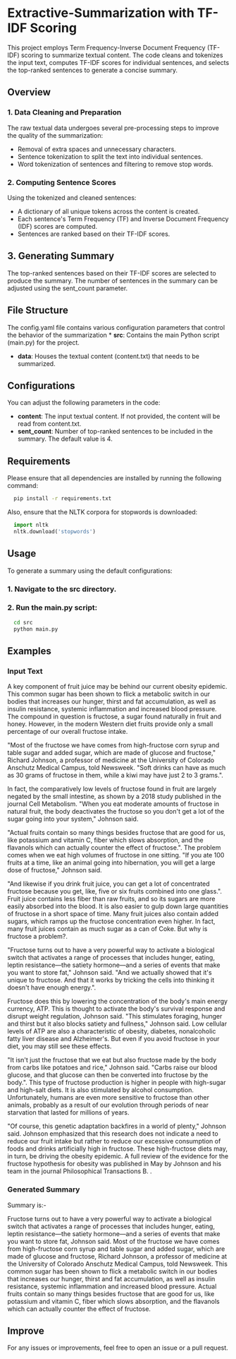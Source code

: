 # Extractive-Summarization with TF-IDF Scoring

This project employs Term Frequency-Inverse Document Frequency (TF-IDF) scoring to summarize textual content. The code cleans and tokenizes the input text, computes TF-IDF scores for individual sentences, and selects the top-ranked sentences to generate a concise summary.



## Overview

### 1. Data Cleaning and Preparation

The raw textual data undergoes several pre-processing steps to improve the quality of the summarization:

* Removal of extra spaces and unnecessary characters.
* Sentence tokenization to split the text into individual sentences.
* Word tokenization of sentences and filtering to remove stop words.

### 2. Computing Sentence Scores

Using the tokenized and cleaned sentences:

* A dictionary of all unique tokens across the content is created.
* Each sentence's Term Frequency (TF) and Inverse Document Frequency (IDF) scores are computed.
* Sentences are ranked based on their TF-IDF scores.

## 3. Generating Summary

The top-ranked sentences based on their TF-IDF scores are selected to produce the summary. The number of sentences in the summary can be adjusted using the sent_count parameter.

## File Structure

The config.yaml file contains various configuration parameters that control the behavior of the summarization * __src__: Contains the main Python script (main.py) for the project.
* __data__: Houses the textual content (content.txt) that needs to be summarized.


## Configurations

You can adjust the following parameters in the code:

* __content__: The input textual content. If not provided, the content will be read from content.txt.
* __sent_count__: Number of top-ranked sentences to be included in the summary. The default value is 4.

## Requirements

Please ensure that all dependencies are installed by running the following command:

```bash
  pip install -r requirements.txt
```
Also, ensure that the NLTK corpora for stopwords is downloaded:
```python
  import nltk
  nltk.download('stopwords')
```

## Usage

To generate a summary using the default configurations:
### 1. Navigate to the src directory.
### 2. Run the main.py script:

```bash
  cd src
  python main.py
```
## Examples
### Input Text

A key component of fruit juice may be behind our current obesity epidemic. This common sugar has been shown to flick a metabolic switch in our bodies that increases our hunger, thirst and fat accumulation, as well as insulin resistance, systemic inflammation and increased blood pressure. The compound in question is fructose, a sugar found naturally in fruit and honey. However, in the modern Western diet fruits provide only a small percentage of our overall fructose intake. 

"Most of the fructose we have comes from high-fructose corn syrup and table sugar and added sugar, which are made of glucose and fructose," Richard Johnson, a professor of medicine at the University of Colorado Anschutz Medical Campus, told Newsweek. "Soft drinks can have as much as 30 grams of fructose in them, while a kiwi may have just 2 to 3 grams.". 

In fact, the comparatively low levels of fructose found in fruit are largely negated by the small intestine, as shown by a 2018 study published in the journal Cell Metabolism. "When you eat moderate amounts of fructose in natural fruit, the body deactivates the fructose so you don't get a lot of the sugar going into your system," Johnson said. 

"Actual fruits contain so many things besides fructose that are good for us, like potassium and vitamin C, fiber which slows absorption, and the flavanols which can actually counter the effect of fructose.". The problem comes when we eat high volumes of fructose in one sitting. "If you ate 100 fruits at a time, like an animal going into hibernation, you will get a large dose of fructose," Johnson said. 

"And likewise if you drink fruit juice, you can get a lot of concentrated fructose because you get, like, five or six fruits combined into one glass.". Fruit juice contains less fiber than raw fruits, and so its sugars are more easily absorbed into the blood. It is also easier to gulp down large quantities of fructose in a short space of time. Many fruit juices also contain added sugars, which ramps up the fructose concentration even higher. In fact, many fruit juices contain as much sugar as a can of Coke. But why is fructose a problem?. 

"Fructose turns out to have a very powerful way to activate a biological switch that activates a range of processes that includes hunger, eating, leptin resistance—the satiety hormone—and a series of events that make you want to store fat," Johnson said. "And we actually showed that it's unique to fructose. And that it works by tricking the cells into thinking it doesn't have enough energy.". 

Fructose does this by lowering the concentration of the body's main energy currency, ATP. This is thought to activate the body's survival response and disrupt weight regulation, Johnson said. "This stimulates foraging, hunger and thirst but it also blocks satiety and fullness," Johnson said. Low cellular levels of ATP are also a characteristic of obesity, diabetes, nonalcoholic fatty liver disease and Alzheimer's. But even if you avoid fructose in your diet, you may still see these effects. 

"It isn't just the fructose that we eat but also fructose made by the body from carbs like potatoes and rice," Johnson said. "Carbs raise our blood glucose, and that glucose can then be converted into fructose by the body.". This type of fructose production is higher in people with high-sugar and high-salt diets. It is also stimulated by alcohol consumption. Unfortunately, humans are even more sensitive to fructose than other animals, probably as a result of our evolution through periods of near starvation that lasted for millions of years. 

"Of course, this genetic adaptation backfires in a world of plenty," Johnson said. Johnson emphasized that this research does not indicate a need to reduce our fruit intake but rather to reduce our excessive consumption of foods and drinks artificially high in fructose. These high-fructose diets may, in turn, be driving the obesity epidemic. A full review of the evidence for the fructose hypothesis for obesity was published in May by Johnson and his team in the journal Philosophical Transactions B. .

### Generated Summary

Summary is:- 

Fructose turns out to have a very powerful way to activate a biological switch that activates a range of processes that includes hunger, eating, leptin resistance—the satiety hormone—and a series of events that make you want to store fat, Johnson said. 
Most of the fructose we have comes from high-fructose corn syrup and table sugar and added sugar, which are made of glucose and fructose, Richard Johnson, a professor of medicine at the University of Colorado Anschutz Medical Campus, told Newsweek. 
This common sugar has been shown to flick a metabolic switch in our bodies that increases our hunger, thirst and fat accumulation, as well as insulin resistance, systemic inflammation and increased blood pressure. Actual fruits contain so many things besides fructose that are good for us, like potassium and vitamin C, fiber which slows absorption, and the flavanols which can actually counter the effect of fructose.


## Improve

For any issues or improvements, feel free to open an issue or a pull request.
